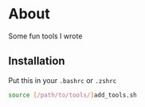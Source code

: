 # About

Some fun tools I wrote

## Installation

Put this in your `.bashrc` or `.zshrc`

```bash
source [/path/to/tools/]add_tools.sh
```
